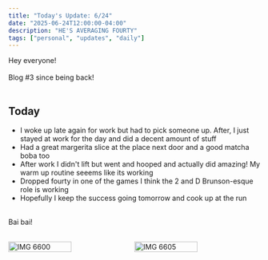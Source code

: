 ```yaml
---
title: "Today's Update: 6/24"
date: "2025-06-24T12:00:00-04:00"
description: "HE'S AVERAGING FOURTY"
tags: ["personal", "updates", "daily"]
---
```


Hey everyone!<br /><br />
Blog #3 since being back!<br /><br />
## Today<br />

* I woke up late again for work but had to pick someone up. After, I just stayed at work for the day and did a decent amount of stuff
* Had a great margerita slice at the place next door and a good matcha boba too
* After work I didn't lift but went and hooped and actually did amazing! My warm up routine seeems like its working
* Dropped fourty in one of the games I think the 2 and D Brunson-esque role is working
* Hopefully I keep the success going tomorrow and cook up at the run <br /><br />

Bai bai! <br /><br />
<div style="display: flex; gap: 0;">
<img src="/photos/IMG_6600.JPG" alt="IMG 6600" style="width: 50%; height: auto;" />
<img src="/photos/IMG_6605.JPG" alt="IMG 6605" style="width: 50%; height: auto;" />
